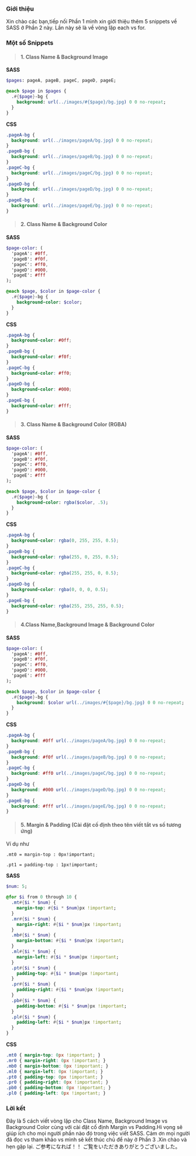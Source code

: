 ### Giới thiệu
Xin chào các bạn,tiếp nối Phần 1 mình xin giới thiệu thêm 5 snippets về SASS ở Phần 2 này.
Lần này sẽ là về vòng lặp each vs for.
### Một số Snippets
> #### 1. Class Name & Background Image
**SASS**
```SASS
$pages: pageA, pageB, pageC, pageD, pageE;

@each $page in $pages {
  .#{$page}-bg {
    background: url(../images/#{$page}/bg.jpg) 0 0 no-repeat;
  }
}
````
**CSS**
```CSS
.pageA-bg {
  background: url(../images/pageA/bg.jpg) 0 0 no-repeat;
}
.pageB-bg {
  background: url(../images/pageB/bg.jpg) 0 0 no-repeat;
}
.pageC-bg {
  background: url(../images/pageC/bg.jpg) 0 0 no-repeat;
}
.pageD-bg {
  background: url(../images/pageD/bg.jpg) 0 0 no-repeat;
}
.pageE-bg {
  background: url(../images/pageE/bg.jpg) 0 0 no-repeat;
}
```
> #### 2. Class Name & Background Color
**SASS**
```SASS
$page-color: (
  'pageA': #0ff,
  'pageB': #f0f,
  'pageC': #ff0,
  'pageD': #000,
  'pageE': #fff
);

@each $page, $color in $page-color {
  .#{$page}-bg {
    background-color: $color;
  }
}
```
**CSS**
```CSS
.pageA-bg {
  background-color: #0ff;
}
.pageB-bg {
  background-color: #f0f;
}
.pageC-bg {
  background-color: #ff0;
}
.pageD-bg {
  background-color: #000;
}
.pageE-bg {
  background-color: #fff;
}
```
> #### 3. Class Name & Background Color (RGBA)
**SASS**
```SASS
$page-color: (
  'pageA': #0ff,
  'pageB': #f0f,
  'pageC': #ff0,
  'pageD': #000,
  'pageE': #fff
);

@each $page, $color in $page-color {
  .#{$page}-bg {
    background-color: rgba($color, .5);
  }
}
```
**CSS**
```CSS
.pageA-bg {
  background-color: rgba(0, 255, 255, 0.5);
}
.pageB-bg {
  background-color: rgba(255, 0, 255, 0.5);
}
.pageC-bg {
  background-color: rgba(255, 255, 0, 0.5);
}
.pageD-bg {
  background-color: rgba(0, 0, 0, 0.5);
}
.pageE-bg {
  background-color: rgba(255, 255, 255, 0.5);
}
```
> #### 4.Class Name,Background Image & Background  Color
**SASS**
```SASS
$page-color: (
  'pageA': #0ff,
  'pageB': #f0f,
  'pageC': #ff0,
  'pageD': #000,
  'pageE': #fff
);

@each $page, $color in $page-color {
  .#{$page}-bg {
    background: $color url(../images/#{$page}/bg.jpg) 0 0 no-repeat;
  }
}
```
**CSS**
```CSS
.pageA-bg {
  background: #0ff url(../images/pageA/bg.jpg) 0 0 no-repeat;
}
.pageB-bg {
  background: #f0f url(../images/pageB/bg.jpg) 0 0 no-repeat;
}
.pageC-bg {
  background: #ff0 url(../images/pageC/bg.jpg) 0 0 no-repeat;
}
.pageD-bg {
  background: #000 url(../images/pageD/bg.jpg) 0 0 no-repeat;
}
.pageE-bg {
  background: #fff url(../images/pageE/bg.jpg) 0 0 no-repeat;
}
```
> #### 5. Margin & Padding (Cài đặt cố định theo tên viết tắt vs số tương ứng)
Ví dụ như 
```
.mt0 = margin-top : 0px!important;
```
```
.pt1 = padding-top : 1px!important;
```
**SASS**
```SASS
$num: 5;

@for $i from 0 through 10 {
  .mt#{$i * $num} {
    margin-top: #{$i * $num}px !important;
  }
  .mr#{$i * $num} {
    margin-right: #{$i * $num}px !important;
  }
  .mb#{$i * $num} {
    margin-bottom: #{$i * $num}px !important;
  }
  .ml#{$i * $num} {
    margin-left: #{$i * $num}px !important;
  }
  .pt#{$i * $num} {
    padding-top: #{$i * $num}px !important;
  }
  .pr#{$i * $num} {
    padding-right: #{$i * $num}px !important;
  }
  .pb#{$i * $num} {
    padding-bottom: #{$i * $num}px !important;
  }
  .pl#{$i * $num} {
    padding-left: #{$i * $num}px !important;
  }
}
```
**CSS**
```CSS
.mt0 { margin-top: 0px !important; }
.mr0 { margin-right: 0px !important; }
.mb0 { margin-bottom: 0px !important; }
.ml0 { margin-left: 0px !important; }
.pt0 { padding-top: 0px !important; }
.pr0 { padding-right: 0px !important; }
.pb0 { padding-bottom: 0px !important; }
.pl0 { padding-left: 0px !important; }
```

### Lời kết
Đây là 5 cách viết vòng lặp cho Class Name, Background Image vs Background Color cùng với cài đặt cố định Margin vs Padding.Hi vọng sẽ giúp ích cho mọi người phần nào đó trong việc viết SASS.
Cảm ơn mọi người đã đọc vs tham khảo vs mình sẽ kết thúc chủ để này ở Phần 3 .Xin chào và hẹn gặp lại.
ご参考になれば！！
ご覧をいただきありがとうございました。